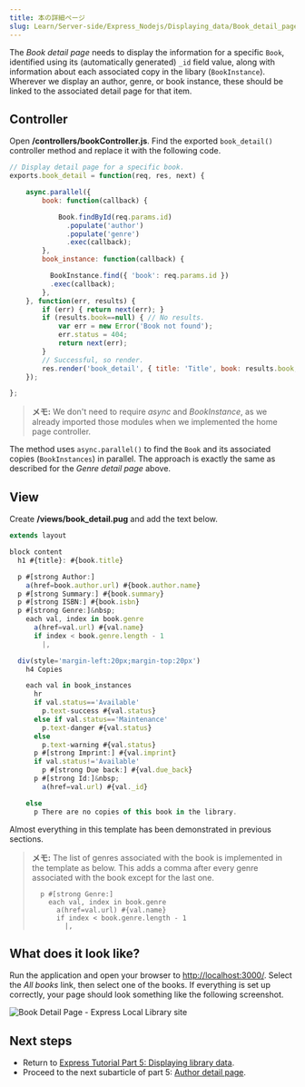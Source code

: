 ```yaml
---
title: 本の詳細ページ
slug: Learn/Server-side/Express_Nodejs/Displaying_data/Book_detail_page
---
```


The _Book detail page_ needs to display the information for a specific `Book`, identified using its (automatically generated) `_id` field value, along with information about each associated copy in the libary (`BookInstance`). Wherever we display an author, genre, or book instance, these should be linked to the associated detail page for that item.

## Controller

Open **/controllers/bookController.js**. Find the exported `book_detail()` controller method and replace it with the following code.

```js
// Display detail page for a specific book.
exports.book_detail = function(req, res, next) {

    async.parallel({
        book: function(callback) {

            Book.findById(req.params.id)
              .populate('author')
              .populate('genre')
              .exec(callback);
        },
        book_instance: function(callback) {

          BookInstance.find({ 'book': req.params.id })
          .exec(callback);
        },
    }, function(err, results) {
        if (err) { return next(err); }
        if (results.book==null) { // No results.
            var err = new Error('Book not found');
            err.status = 404;
            return next(err);
        }
        // Successful, so render.
        res.render('book_detail', { title: 'Title', book: results.book, book_instances: results.book_instance } );
    });

};
```

> **メモ:** We don't need to require _async_ and _BookInstance_, as we already imported those modules when we implemented the home page controller.

The method uses `async.parallel()` to find the `Book` and its associated copies (`BookInstances`) in parallel. The approach is exactly the same as described for the _Genre detail page_ above.

## View

Create **/views/book_detail.pug** and add the text below.

```js
extends layout

block content
  h1 #{title}: #{book.title}

  p #[strong Author:]
    a(href=book.author.url) #{book.author.name}
  p #[strong Summary:] #{book.summary}
  p #[strong ISBN:] #{book.isbn}
  p #[strong Genre:]&nbsp;
    each val, index in book.genre
      a(href=val.url) #{val.name}
      if index < book.genre.length - 1
        |,

  div(style='margin-left:20px;margin-top:20px')
    h4 Copies

    each val in book_instances
      hr
      if val.status=='Available'
        p.text-success #{val.status}
      else if val.status=='Maintenance'
        p.text-danger #{val.status}
      else
        p.text-warning #{val.status}
      p #[strong Imprint:] #{val.imprint}
      if val.status!='Available'
        p #[strong Due back:] #{val.due_back}
      p #[strong Id:]&nbsp;
        a(href=val.url) #{val._id}

    else
      p There are no copies of this book in the library.
```

Almost everything in this template has been demonstrated in previous sections.

> **メモ:** The list of genres associated with the book is implemented in the template as below. This adds a comma after every genre associated with the book except for the last one.
>
> ```
>   p #[strong Genre:]
>     each val, index in book.genre
>       a(href=val.url) #{val.name}
>       if index < book.genre.length - 1
>         |,
> ```

## What does it look like?

Run the application and open your browser to <http://localhost:3000/>. Select the _All books_ link, then select one of the books. If everything is set up correctly, your page should look something like the following screenshot.

![Book Detail Page - Express Local Library site](LocalLibary_Express_Book_Detail.png)

## Next steps

- Return to [Express Tutorial Part 5: Displaying library data](/ja/docs/Learn/Server-side/Express_Nodejs/Displaying_data).
- Proceed to the next subarticle of part 5: [Author detail page](/ja/docs/Learn/Server-side/Express_Nodejs/Displaying_data/Author_detail_page).
